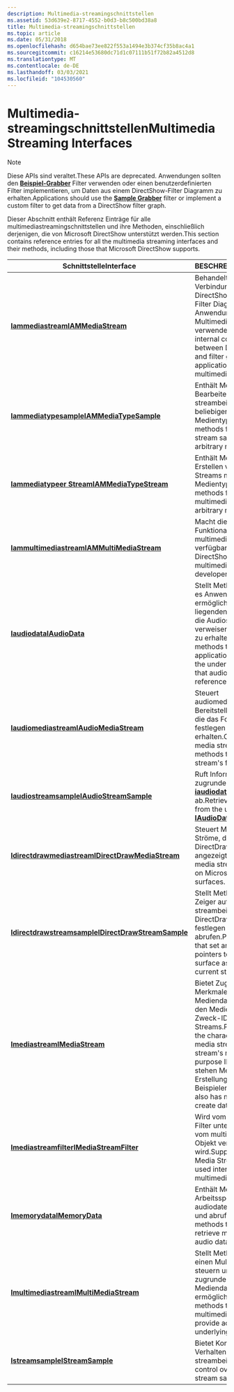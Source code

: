 ```yaml
---
description: Multimedia-streamingschnittstellen
ms.assetid: 53d639e2-8717-4552-b0d3-b8c500bd38a8
title: Multimedia-streamingschnittstellen
ms.topic: article
ms.date: 05/31/2018
ms.openlocfilehash: d654bae73ee822f553a1494e3b374cf35b8ac4a1
ms.sourcegitcommit: c16214e53680dc71d1c07111b51f72b82a4512d8
ms.translationtype: MT
ms.contentlocale: de-DE
ms.lasthandoff: 03/03/2021
ms.locfileid: "104530560"
---
```

# <a name="multimedia-streaming-interfaces"></a><span data-ttu-id="2a10f-103">Multimedia-streamingschnittstellen</span><span class="sxs-lookup"><span data-stu-id="2a10f-103">Multimedia Streaming Interfaces</span></span>

> [!Note]  
> <span data-ttu-id="2a10f-104">Diese APIs sind veraltet.</span><span class="sxs-lookup"><span data-stu-id="2a10f-104">These APIs are deprecated.</span></span> <span data-ttu-id="2a10f-105">Anwendungen sollten den [**Beispiel-Grabber**](sample-grabber-filter.md) Filter verwenden oder einen benutzerdefinierten Filter implementieren, um Daten aus einem DirectShow-Filter Diagramm zu erhalten.</span><span class="sxs-lookup"><span data-stu-id="2a10f-105">Applications should use the [**Sample Grabber**](sample-grabber-filter.md) filter or implement a custom filter to get data from a DirectShow filter graph.</span></span>

 

<span data-ttu-id="2a10f-106">Dieser Abschnitt enthält Referenz Einträge für alle multimediastreamingschnittstellen und ihre Methoden, einschließlich derjenigen, die von Microsoft DirectShow unterstützt werden.</span><span class="sxs-lookup"><span data-stu-id="2a10f-106">This section contains reference entries for all the multimedia streaming interfaces and their methods, including those that Microsoft DirectShow supports.</span></span>



| <span data-ttu-id="2a10f-107">Schnittstelle</span><span class="sxs-lookup"><span data-stu-id="2a10f-107">Interface</span></span>                                                  | <span data-ttu-id="2a10f-108">BESCHREIBUNG</span><span class="sxs-lookup"><span data-stu-id="2a10f-108">Description</span></span>                                                                                                                                             |
|------------------------------------------------------------|---------------------------------------------------------------------------------------------------------------------------------------------------------|
| [<span data-ttu-id="2a10f-109">**Iammediastream**</span><span class="sxs-lookup"><span data-stu-id="2a10f-109">**IAMMediaStream**</span></span>](/previous-versions/windows/desktop/api/amstream/nn-amstream-iammediastream)                   | <span data-ttu-id="2a10f-110">Behandelt die internen Verbindungen zwischen DirectShow-Filtern und Filter Diagrammen in Anwendungen, die Multimedia-Streaming verwenden.</span><span class="sxs-lookup"><span data-stu-id="2a10f-110">Handles the internal connections between DirectShow filters and filter graphs in applications that use multimedia streaming.</span></span>                            |
| [<span data-ttu-id="2a10f-111">**Iammediatypesample**</span><span class="sxs-lookup"><span data-stu-id="2a10f-111">**IAMMediaTypeSample**</span></span>](/previous-versions/windows/desktop/api/amstream/nn-amstream-iammediatypesample)           | <span data-ttu-id="2a10f-112">Enthält Methoden zum Bearbeiten von streambeispielen mit beliebigen Medientypen.</span><span class="sxs-lookup"><span data-stu-id="2a10f-112">Contains methods for manipulating stream samples with arbitrary media types.</span></span>                                                                            |
| [<span data-ttu-id="2a10f-113">**Iammediatypeer Stream**</span><span class="sxs-lookup"><span data-stu-id="2a10f-113">**IAMMediaTypeStream**</span></span>](/previous-versions/windows/desktop/api/amstream/nn-amstream-iammediatypestream)           | <span data-ttu-id="2a10f-114">Enthält Methoden zum Erstellen von Multimedia-Streams mit beliebigen Medientypen.</span><span class="sxs-lookup"><span data-stu-id="2a10f-114">Contains methods for creating multimedia streams with arbitrary media types.</span></span>                                                                            |
| [<span data-ttu-id="2a10f-115">**Iammultimediastream**</span><span class="sxs-lookup"><span data-stu-id="2a10f-115">**IAMMultiMediaStream**</span></span>](/previous-versions/windows/desktop/api/amstream/nn-amstream-iammultimediastream)         | <span data-ttu-id="2a10f-116">Macht die DirectShow-Funktionalität für multimediastreamentwickler verfügbar.</span><span class="sxs-lookup"><span data-stu-id="2a10f-116">Exposes DirectShow functionality to multimedia stream developers.</span></span>                                                                                       |
| [<span data-ttu-id="2a10f-117">**Iaudiodata**</span><span class="sxs-lookup"><span data-stu-id="2a10f-117">**IAudioData**</span></span>](/previous-versions/windows/desktop/api/austream/nn-austream-iaudiodata)                           | <span data-ttu-id="2a10f-118">Stellt Methoden bereit, die es Anwendungen ermöglichen, die zugrunde liegenden Audiodaten, auf die Audiostreams verweisen, festzulegen und zu erhalten.</span><span class="sxs-lookup"><span data-stu-id="2a10f-118">Provides methods that enable applications to set and get the underlying audio data that audio streams will reference.</span></span>                                   |
| [<span data-ttu-id="2a10f-119">**Iaudiomediastream**</span><span class="sxs-lookup"><span data-stu-id="2a10f-119">**IAudioMediaStream**</span></span>](/previous-versions/windows/desktop/api/austream/nn-austream-iaudiomediastream)             | <span data-ttu-id="2a10f-120">Steuert audiomedienstreams durch Bereitstellen von Methoden, die das Format des Streams festlegen und erhalten.</span><span class="sxs-lookup"><span data-stu-id="2a10f-120">Controls audio media streams by providing methods that set and get the stream's format.</span></span>                                                                 |
| [<span data-ttu-id="2a10f-121">**Iaudiostreamsample**</span><span class="sxs-lookup"><span data-stu-id="2a10f-121">**IAudioStreamSample**</span></span>](/previous-versions/windows/desktop/api/austream/nn-austream-iaudiostreamsample)           | <span data-ttu-id="2a10f-122">Ruft Informationen aus den zugrunde liegenden [**iaudiodata**](/previous-versions/windows/desktop/api/austream/nn-austream-iaudiodata) -Datenobjekten ab.</span><span class="sxs-lookup"><span data-stu-id="2a10f-122">Retrieves information from the underlying [**IAudioData**](/previous-versions/windows/desktop/api/austream/nn-austream-iaudiodata) data objects.</span></span>                                                                |
| [<span data-ttu-id="2a10f-123">**Idirectdrawmediastream**</span><span class="sxs-lookup"><span data-stu-id="2a10f-123">**IDirectDrawMediaStream**</span></span>](/previous-versions/windows/desktop/api/ddstream/nn-ddstream-idirectdrawmediastream)   | <span data-ttu-id="2a10f-124">Steuert Mediendaten Ströme, die auf Microsoft® DirectDraw-® Oberflächen angezeigt werden.</span><span class="sxs-lookup"><span data-stu-id="2a10f-124">Controls media streams that appear on Microsoft® DirectDraw® surfaces.</span></span>                                                                                  |
| [<span data-ttu-id="2a10f-125">**Idirectdrawstreamsample**</span><span class="sxs-lookup"><span data-stu-id="2a10f-125">**IDirectDrawStreamSample**</span></span>](/previous-versions/windows/desktop/api/ddstream/nn-ddstream-idirectdrawstreamsample) | <span data-ttu-id="2a10f-126">Stellt Methoden bereit, die Zeiger auf die dem aktuellen streambeispiel zugeordnete DirectDraw-Oberfläche festlegen und abrufen.</span><span class="sxs-lookup"><span data-stu-id="2a10f-126">Provides methods that set and retrieve pointers to the DirectDraw surface associated with the current stream sample.</span></span>                                    |
| [<span data-ttu-id="2a10f-127">**Imediastream**</span><span class="sxs-lookup"><span data-stu-id="2a10f-127">**IMediaStream**</span></span>](/previous-versions/windows/desktop/api/mmstream/nn-mmstream-imediastream)                       | <span data-ttu-id="2a10f-128">Bietet Zugriff auf die Merkmale eines Mediendaten Stroms, z. b. den Medientyp und die Zweck-ID des Streams.</span><span class="sxs-lookup"><span data-stu-id="2a10f-128">Provides access to the characteristics of a media stream, such as the stream's media type and purpose ID.</span></span> <span data-ttu-id="2a10f-129">Außerdem stehen Methoden zur Erstellung von Daten Beispielen zur Anwendung.</span><span class="sxs-lookup"><span data-stu-id="2a10f-129">It also has methods that create data samples.</span></span> |
| [<span data-ttu-id="2a10f-130">**Imediastreamfilter**</span><span class="sxs-lookup"><span data-stu-id="2a10f-130">**IMediaStreamFilter**</span></span>](/previous-versions/windows/desktop/api/amstream/nn-amstream-imediastreamfilter)           | <span data-ttu-id="2a10f-131">Wird vom Medienstrom Filter unterstützt, der intern vom multimediarestream-Objekt verwendet wird.</span><span class="sxs-lookup"><span data-stu-id="2a10f-131">Supported by the Media Stream filter, which is used internally by the multimedia stream object.</span></span> <span data-ttu-id="2a10f-132">.</span><span class="sxs-lookup"><span data-stu-id="2a10f-132">.</span></span>                                                       |
| [<span data-ttu-id="2a10f-133">**Imemorydata**</span><span class="sxs-lookup"><span data-stu-id="2a10f-133">**IMemoryData**</span></span>](/previous-versions/windows/desktop/api/austream/nn-austream-imemorydata)                         | <span data-ttu-id="2a10f-134">Enthält Methoden, die Arbeitsspeicher Daten für audiodatenobjekte festlegen und abrufen.</span><span class="sxs-lookup"><span data-stu-id="2a10f-134">Contains methods that set and retrieve memory data on audio data objects.</span></span>                                                                               |
| [<span data-ttu-id="2a10f-135">**Imultimediastream**</span><span class="sxs-lookup"><span data-stu-id="2a10f-135">**IMultiMediaStream**</span></span>](/previous-versions/windows/desktop/api/mmstream/nn-mmstream-imultimediastream)             | <span data-ttu-id="2a10f-136">Stellt Methoden bereit, die einen Multimedia-Stream steuern und Zugriff auf die zugrunde liegenden Mediendaten Ströme ermöglichen.</span><span class="sxs-lookup"><span data-stu-id="2a10f-136">Provides methods that control a multimedia stream and provide access to its underlying media streams.</span></span>                                                   |
| [<span data-ttu-id="2a10f-137">**Istreamsample**</span><span class="sxs-lookup"><span data-stu-id="2a10f-137">**IStreamSample**</span></span>](/previous-versions/windows/desktop/api/mmstream/nn-mmstream-istreamsample)                     | <span data-ttu-id="2a10f-138">Bietet Kontrolle über das Verhalten von streambeispielen.</span><span class="sxs-lookup"><span data-stu-id="2a10f-138">Provides control over the behavior of stream samples.</span></span>                                                                                                   |



 

 

 



